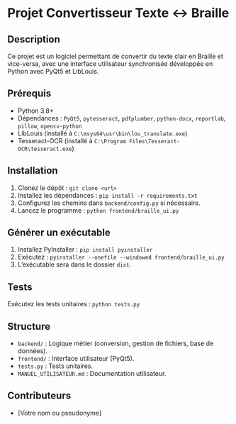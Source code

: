 # Projet Convertisseur Texte ↔ Braille

## Description
Ce projet est un logiciel permettant de convertir du texte clair en Braille et vice-versa, avec une interface utilisateur synchronisée développée en Python avec PyQt5 et LibLouis.

## Prérequis
- Python 3.8+
- Dépendances : `PyQt5`, `pytesseract`, `pdfplumber`, `python-docx`, `reportlab`, `pillow`, `opencv-python`
- LibLouis (installé à `C:\msys64\usr\bin\lou_translate.exe`)
- Tesseract-OCR (installé à `C:\Program Files\Tesseract-OCR\tesseract.exe`)

## Installation
1. Clonez le dépôt : `git clone <url>`
2. Installez les dépendances : `pip install -r requirements.txt`
3. Configurez les chemins dans `backend/config.py` si nécessaire.
4. Lancez le programme : `python frontend/braille_ui.py`

## Générer un exécutable
1. Installez PyInstaller : `pip install pyinstaller`
2. Exécutez : `pyinstaller --onefile --windowed frontend/braille_ui.py`
3. L’exécutable sera dans le dossier `dist`.

## Tests
Exécutez les tests unitaires : `python tests.py`

## Structure
- `backend/` : Logique métier (conversion, gestion de fichiers, base de données).
- `frontend/` : Interface utilisateur (PyQt5).
- `tests.py` : Tests unitaires.
- `MANUEL_UTILISATEUR.md` : Documentation utilisateur.

## Contributeurs
- [Votre nom ou pseudonyme]